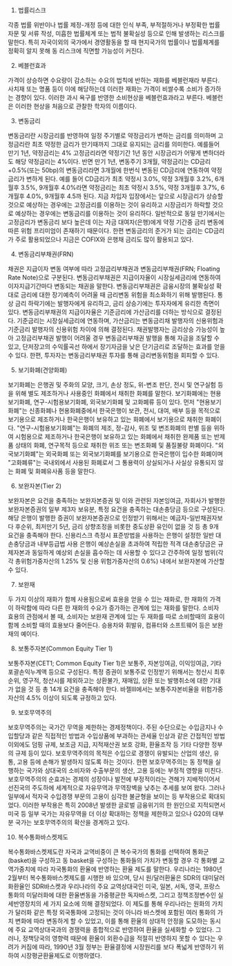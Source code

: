 1. 법률리스크

각종 법률 위반이나 법률 제정-개정 등에 대한 인식 부족, 부적절하거나 부정확한 법률 자문 및 서류 작성, 미흡한 법률체계 또는 법적 불확실성 등으로 인해 발생하는 리스크를 말한다. 특히 자국이외의 국가에서 경영활동을 할 때 현지국가의 법률이나 법률체계를 정확히 알지 못해 동 리스크에 직면할 가능성이 커진다.

2. 베블런효과

가격이 상승하면 수요량이 감소하는 수요의 법칙에 반하는 재화를 베블런재라 부른다. 사치재 또는 명품 등이 이에 해당하는데 이러한 재화는 가격이 비쌀수록 소비가 증가하는 경향이 있다. 이러한 과시 욕구를 반영한 소비현상을 베블런효과라고 부른다. 베블런은 이러한 현상을 처음으로 관찰한 학자의 이름이다.

3. 변동금리

변동금리란 시장금리를 반영하여 일정 주기별로 약정금리가 변하는 금리를 의미하며 고정금리란 최초 약정한 금리가 만기때까지 그대로 유지되는 금리를 의미한다. 예를들어 만기 1년, 약정금리는 4% 고정금리라면 약정기간 1년 동안 시장금리가 어떻게 변하더라도 해당 약정금리는 4%이다. 반면 만기 1년, 변동주기 3개월, 약정금리는 CD금리+0.5%(또는 50bp)의 변동금리라면 3개월에 한번식 변동된 CD금리에 연동하여 약정금리가 변하게 된다. 예를 들어 CD금리가 최초 약정시 3.0%, 약정 3개월후 3.2%, 6개월후 3.5%, 9개월후 4.0%라면 약정금리는 최초 약정시 3.5%, 약정 3개월후 3.7%, 6개월후 4.0%, 9개월후 4.5까 된다. 지금 차입자 입장에서는 앞으로 시장금리가 상승할 것으로 예상하는 경우에는 고정금리를 이용하는 것이 유리하고 시장금리가 하락할 것으로 예상하는 경우에는 변동금리를 이용하는 것이 유리하다. 일반적으로 동일 만기에서는 고정금리가 변동금리 보다 높은데 이는 자금 대여자(은행)에게 약정 기간중 금리 변동에 따른 위험 프리미엄이 존재하기 때문이다. 한편 변동금리의 준거가 되는 금리는 CD금리가 주로 활용되었으나 지금은 COFIX와 은행채 금리도 많이 활용되고 있다. 

4. 변동금리부채권(FRN)

채권은 지급이자 변동 여부에 따라 고정금리부채권과 변동금리부채권(FRN; Floating Rate Note)으로 구분된다. 변동금리부채권은 지급이자율이 시장실세금리에 연동하여 이자지급기간마다 변동되는 채권을 말한다. 변동금리부채권은 금융시장의 불확실성 확대로 금리에 대한 장기예측이 어려울 때 금리변동 위험을 최소화하기 위해 발행된다. 통상 금리 하락기에는 발행자에게 유리하고, 금리 상승기에는 투자자에게 유리한 측면이 있다. 변동금리부채권의 지급이자율은 기준금리에 가산금리를 더하는 방식으로 결정된다. 기준금리는 시장실세금리에 연동하며, 가산금리는 변동금리채 발행자의 신용위험과 기준금리 발행자의 신용위험 차이에 의해 결정된다. 채권발행자는 금리상승 가능성이 높아 고정금리부채권 발행이 어려울 경우 변동금리부채권 발행을 통해 자금을 조달할 수 있고, 단저장고의 수익률곡선 하에서 장기자금을 낮은 단기금리로 조달하는 효과를 얻을 수 있다. 한편, 투자자는 변동금리부채권 투자를 통해 금리변동위험을 회피할 수 있다.

5. 보기화폐(견양화폐)

보기화폐는 은행권 및 주화의 모양, 크기, 손상 정도, 위-변조 판단, 전시 및 연구실험 등을 위해 별도 제조하거나 사용중인 화폐에서 채취한 화폐를 말한다. 보기화폐에는 현용보기화폐, 연구-시험용보기화폐, 외국보기화폐 및 고화폐류 등이 있다. 먼저 "현용보기화폐"는 신종화폐나 현용화폐중에서 한국은행이 보관, 전시, 대여, 배부 등을 목적으로 보기용으로 제조하거나 한국은행이 보유하고 있는 화폐에서 보기용으로 채취한 화폐이다. "연구-시험용보기화폐"는 화폐의 제조, 정-감사, 위조 및 변조화폐의 판별 등을 위하여 시험용으로 제조하거나 한국은행이 보유하고 있는 화폐에서 채취한 완제품 또는 반제품 상태의 화폐, 연구목적 등으로 채취한 위조 또는 변조화폐 및 품질불량 화폐이다. "외국보기화폐"는 외국화폐 또는 외국보기화폐를 보기용으로 한국은행이 입수한 화폐이며 "고화폐류"는 국내외에서 사용된 화폐로서 그 통용력이 상실되거나 사실상 유통되지 않는 화폐 및 화폐유사품 등을 말한다.

6. 보완자본(Tier 2)

보완자본은 요건을 충족하는 보완자본증권 및 이와 관련된 자본잉여금, 자회사가 발행한 보완자본증권의 일부 제3자 보유분, 특정 요건을 충족하는 대손충당금 등으로 구성된다. 해당 은행이 발행한 증권이 보완자본증권으로 인정받기 위해서는 예금자-일반채권자보다 후순위, 최저만기 5년, 금리 상향조정을 비롯한 중도상환 유인이 없을 것 등 총 9개 요건을 충족해야 한다. 신용리스크 측정시 표준방법을 사용하는 은행이 설정한 일반 대손충당금과 내부등급법 사용 은행이 예상손실을 초과하여 적립한 적격 대손충당금은 규제자본과 동일하게 예상외 손실을 흡수하는 데 사용할 수 있다고 간주하여 일정 범위(각각 총위험가중자산의 1.25% 및 신용 위험가중자산의 0.6%) 내에서 보완자본에 가산할 수 있다.

7. 보완재

두 가지 이상의 재화가 함께 사용됨으로써 효용을 얻을 수 있는 재화로, 한 재화의 가격이 하락함에 따라 다른 한 재화의 수요가 증가하는 관계에 있는 재화를 말한다. 소비자 효용의 관점에서 볼 때, 소비자는 보완재 관계에 있는 두 재화를 따로 소비할때의 효용이 함께 소비할 때의 효용보다 줄어든다. 승용차와 휘발유, 컴퓨터와 소프트웨어 등은 보완재의 예이다.

8. 보통주자본(Common Equity Tier 1)

보통주자본(CET1; Common Equity Tier 1)은 보통주, 자본잉여금, 이익잉여금, 기타포괄손익누계액 등으로 구성된다. 특정 증권이 보통주로 인정받기 위해서는 청산시 최후순위, 영구적, 청산시를 제외하고는 상환불가, 재매입, 상환 또는 발행취소에 대한 기대가 없을 것 등 총 14개 요건을 충족해야 한다. 바젤III에서는 보통주자본비율을 위험가중자산의 4.5% 이상이 되도록 규정하고 있다.

9. 보호무역주의

보호무역주의는 국가간 무역을 제한하는 경제정책이다. 주된 수단으로는 수입금지나 수입할당과 같은 직접적인 방법과 수입상품에 부과하는 관세율 인상과 같은 간접적인 방법 이외에도 덤핑 규제, 보조금 지급, 지적재산권 보호 강화, 환율조작 등 기타 다양한 정부의 규제 등이 있다. 보호무역주의의 목적은 수입으로 경쟁이 유발되는 산업의 생산, 유통, 고용 등에 손해가 발생하지 않도록 하는 것이다. 한편 보호무역주의는 동 정책을 실행하는 국가와 상대국의 소비자와 수출부문의 생산, 고용 등에는 부정적 영향을 미친다. 보호무역주의의 순효과는 경제의 성장이나 발전에 부정적이라는 견해가 지배적이어서 선진국의 주도하에 세계적으로 자유무역과 무역장벽을 낮추는 추세를 보여 왔다.
그러나 일부에서 적자국 수입경쟁 부문의 고용이 심각한 불균형을 보이는 등 부작용으로 확대되었다. 이러한 부작용은 특히 2008년 발생한 글로벌 금융위기의 한 원인으로 지적되면서 미국 등 일부 국가는 자유무역을 더 이상 확대하는 정책을 제한하고 있으나 G20의 대부분 국가는 보호무역주의의 확산을 경계하고 있다.

10. 복수통화바스켓제도

복수통화바스켓제도란 자국과 교역비중이 큰 복수국가의 통화를 선택하여 통화군(basket)을 구성하고 동 basket을 구성하는 통화들의 가치가 변동할 경우 각 통화별 교역가중치에 따라 자국통화의 환율에 반영하는 환율 제도를 말한다. 우리나라는 1980년 2월부터 복수통화바스켓제도를 시행한 바 있으며, 당시 원/달러환율은 SDR의 대미달러화환율인 SDR바스켓과 우리나라의 주요 교역상대국인 미국, 일본, 서독, 영국, 프랑스통화의 미달러화에 대한 환율변동을 가중평균한 독자바스켓, 그리고 정책조정변수인 실세반영장치의 세 가지 요소에 의해 결정되었다. 이 제도를 통해 우리나라는 원화의 가치가 달러화 같은 특정 외국통화에 고정되는 것이 아니라 바스켓에 포함된 여러 통화의 가치 변화에 따라 변동하게 할 수 있었고, 이를 통해 환율의 상대적 안정을 도모하는 동시에 주요 교역상대국과의 경쟁력을 종합적으로 반영하여 환율을 실세화할 수 있었다. 그러나, 정책당국의 영향력 때문에 환율이 외환수급을 적절히 반영하지 못할 수 있다는 우려가 커짐에 따라, 1990년 3월 정부는 환율결정에 시장원리를 보다 폭넓게 반영하기 위하여 시장평균환율제도로 이행하였다. 